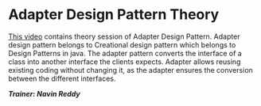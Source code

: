 # Adapter Design Pattern Theory

[This video](https://www.youtube.com/watch?v=5-xqFjo_jC8&list=PLsyeobzWxl7r2ZX1fl-7CKnayxHJA_1ol&index=6) contains theory session of Adapter Design Pattern. Adapter design pattern belongs to Creational design pattern which belongs to Design Patterns in java. The adapter pattern converts the interface of a class into another interface the clients expects. Adapter allows reusing existing coding without changing it, as the adapter ensures the conversion between the different interfaces.

_**Trainer: Navin Reddy**_

